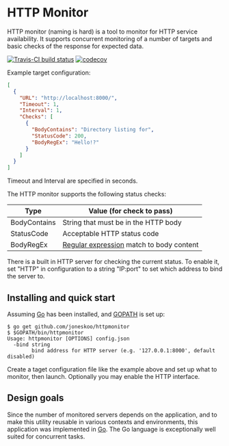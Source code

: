 # HTTP Monitor #

HTTP monitor (naming is hard) is a tool to monitor for HTTP service
availability. It supports concurrent monitoring of a number of targets
and basic checks of the response for expected data.

[![Travis-CI build status](https://travis-ci.org/joneskoo/httpmonitor.svg?branch=master)](https://travis-ci.org/joneskoo/httpmonitor)
[![codecov](https://codecov.io/gh/joneskoo/httpmonitor/branch/master/graph/badge.svg)](https://codecov.io/gh/joneskoo/httpmonitor)

Example target configuration:

```json
[
  {
    "URL": "http://localhost:8000/",
    "Timeout": 1,
    "Interval": 1,
    "Checks": [
      {
        "BodyContains": "Directory listing for",
        "StatusCode": 200,
        "BodyRegEx": "Hello!?"
      }
    ]
  }
]
```

Timeout and Interval are specified in seconds.

The HTTP monitor supports the following status checks:

Type         | Value (for check to pass)
-------------|-------------------------------------
BodyContains | String that must be in the HTTP body
StatusCode   | Acceptable HTTP status code
BodyRegEx    | [Regular expression][regex] match to body content

There is a built in HTTP server for checking the current status.
To enable it, set "HTTP" in configuration to a string "IP:port" to set
which address to bind the server to.

## Installing and quick start ##

Assuming [Go][go] has been installed, and [GOPATH][gopath] is set up:

    $ go get github.com/joneskoo/httpmonitor
    $ $GOPATH/bin/httpmonitor
    Usage: httpmonitor [OPTIONS] config.json
      -bind string
        	bind address for HTTP server (e.g. '127.0.0.1:8000', default disabled)

Create a taget configuration file like the example above and set up
what to monitor, then launch. Optionally you may enable the HTTP interface.

## Design goals ##

Since the number of monitored servers depends on the application,
and to make this utility reusable in various contexts
and environments, this application was implemented in
[Go][go]. The Go language is exceptionally
well suited for concurrent tasks.

[go]: https://golang.org/ "Go programming language"
[regex]: https://golang.org/pkg/regexp/ "Go package regexp documentation"
[gopath]: https://golang.org/doc/code.html#GOPATH "Setting up GOPATH"
